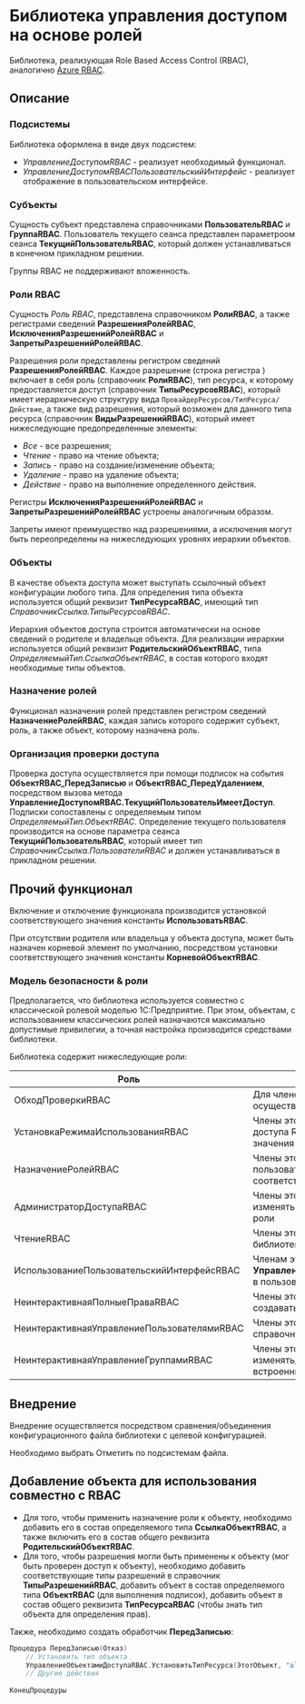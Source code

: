 # Библиотека управления доступом на основе ролей
Библиотека, реализующая Role Based Access Control (RBAC), аналогично [Azure RBAC](https://learn.microsoft.com/en-us/azure/role-based-access-control/overview).

## Описание

### Подсистемы
Библиотека оформлена в виде двух подсистем:

- _УправлениеДоступомRBAC_ - реализует необходимый функционал.
- _УправлениеДоступомRBACПользовательскийИнтерфейс_ - реализует отображение в пользовательском интерфейсе.

### Субъекты

Сущность субъект представлена справочниками __ПользовательRBAC__ и __ГруппаRBAC__. Пользователь текущего сеанса представлен параметроом сеанса __ТекущийПользовательRBAC__, который должен устанавливаться в конечном прикладном решении.

Группы RBAC не поддерживают вложенность.

### Роли RBAC
Сущность _Роль RBAC_, представлена справочником __РолиRBAC__, а также регистрами сведений __РазрешенияРолейRBAC__, __ИсключенияРазрешенийРолейRBAC__ и __ЗапретыРазрешенийРолейRBAC__.

Разрешения роли представлены регистром сведений __РазрешенияРолейRBAC__. Каждое разрешение (строка регистра ) включает в себя роль (справочник __РолиRBAC__), тип ресурса, к которому предоставляется доступ (справочник __ТипыРесурсовRBAC__), который имеет иерархическую структуру вида `ПровайдерРесурсов/ТипРесурса/Действие`, а также вид разрешения, который возможен для данного типа ресурса (справочник __ВидыРазрешенийRBAC__), который имеет нижеследующие предопределенные элементы:
- _Все_ - все разрешения;
- _Чтение_ - право на чтение объекта;
- _Запись_ - право на создание/изменение объекта;
- _Удаление_ - право на удаление объекта;
- _Действие_ - право на выполнение определенного действия.

Регистры __ИсключенияРазрешенийРолейRBAC__ и __ЗапретыРазрешенийРолейRBAC__ устроены аналогичным образом.

Запреты имеют преимущество над разрешениями, а исключения могут быть переопределены на нижеследующих уровнях иерархии объектов.

### Объекты
В качестве объекта доступа может выступать ссылочный объект конфигурации  любого типа. Для определения типа объекта используется общий реквизит __ТипРесурсаRBAC__, имеющий тип _СправочникСсылка.ТипыРесурсовRBAC_.

Иерархия объектов доступа строится автоматически на основе сведений о родителе и владельце объекта. Для реализации иерархии используется общий реквизит __РодительскийОбъектRBAC__, типа _ОпределяемыйТип.СсылкаОбъектRBAC_, в состав которого входят необходимые типы объектов.

### Назначение ролей

Функционал назначения ролей представлен регистром сведений __НазначениеРолейRBAC__, каждая запись которого содержит субъект, роль, а также объект, которому назначена роль. 

### Организация проверки доступа

Проверка доступа осуществляется при помощи подписок на события __ОбъектRBAC_ПередЗаписью__ и __ОбъектRBAC_ПередУдалением__, посредством вызова метода __УправлениеДоступомRBAC.ТекущийПользовательИмеетДоступ__. Подписки сопоставлены с определяемым типом _ОпределяемыйТип.ОбъектRBAC_. Определение текущего пользователя производится на основе параметра сеанса __ТекущийПользовательRBAC__, который имеет тип _СправочникСсылка.ПользователиRBAC_ и должен устанавливаться в прикладном решении.

## Прочий функционал
Включение и отключение функционала производится установкой соответствующего значения константы __ИспользоватьRBAC__.

При отсутствии родителя или владельца у объекта доступа, может быть назначен корневой элемент по умолчанию, посредством установки соответствующего значения константы __КорневойОбъектRBAC__.

### Модель безопасности & роли
Предполагается, что библиотека используется совместно с классической ролевой моделью 1С:Предприятие. При этом, объектам, с использованием классических ролей назначаются максимально допустимые привилегии, а точная настройка производится средствами библиотеки.

Библиотека содержит нижеследующие роли:

| Роль | Описание |
|------|----------|
| ОбходПроверкиRBAC | Для членов этой роли проверка прав RBAC не осуществляется и доступ RBAC всегда разрешен |
| УстановкаРежимаИспользованияRBAC | Члены этой роли могут включать и отключать проверку доступа RBAC посредством установки соответствующего значения константы __ИспользоватьRBAC__ |
| НазначениеРолейRBAC | Члены этой роли могут назначать роли определенным пользователям и группам и привязывать их к соответствующим объектам |
| АдминистраторДоступаRBAC | Члены этой роли могут создавать роли, группы доступа, изменять членство в группах доступа, а также назначать роли |
| ЧтениеRBAC | Члены этой группы могут просматривать все объекты библиотеки |
| ИспользованиеПользовательскийИнтерфейсRBAC | Членам этой роли доступно отображение подсистемы __УправлениеДоступомRBACПользовательскийИнтерфейс__ в пользовательском интерфейсе |
| НеинтерактивнаяПолныеПраваRBAC | Члены этой роли имеют возможность неинтерактивно создавать/изменять/удалять любые объекты библиотеки |
| НеинтерактивнаяУправлениеПользователямиRBAC | Члены этой роли имеют неинтерактивный полный доступ к справочнику ПользователиRBAC |
| НеинтерактивнаяУправлениеГруппамиRBAC | Члены этой группы могут неинтерактивно создавать/изменять/удалять группы доступа за исключением встроенных, а также изменять их членство | 

## Внедрение
Внедрение осуществляется посредством сравнения/объединения конфигурационного файла библиотеки с целевой конфигурацией.

Необходимо выбрать Отметить по подсистемам файла.

## Добавление объекта для использования совместно с RBAC

- Для того, чтобы применить назначение роли к объекту, необходимо добавить его в состав определяемого типа __СсылкаОбъектRBAC__, а также включить его в состав общего реквизита __РодительскийОбъектRBAC__. 
- Для того, чтобы разрешения могли быть применены к объекту (мог быть проверен доступ к объекту), необходимо добавить соответствующие типы разрешений в справочник __ТипыРазрешенийRBAC__, добавить объект в состав определяемого типа __ОбъектRBAC__ (для выполнения подписок), добавить объект в состав общего реквизита __ТипРесурсаRBAC__ (чтобы знать тип объекта для определения прав).

Также, необходимо создать обработчик __ПередЗаписью__:

```go
Процедура ПередЗаписью(Отказ)
	// Установить тип объекта 
	УправлениеОбъектамиДоступаRBAC.УстановитьТипРесурса(ЭтотОбъект, "all/providername/resourcetype/action");
	// Другие действия 
	
КонецПроцедуры
```

